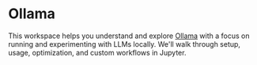 # Ollama 

This workspace helps you understand and explore [Ollama](https://ollama.com/) with a focus on running and experimenting with LLMs locally. We'll walk through setup, usage, optimization, and custom workflows in Jupyter.



